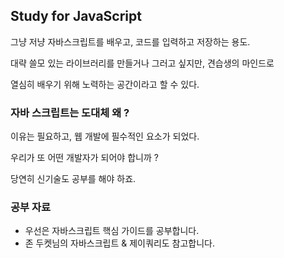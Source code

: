 ## Study for JavaScript

그냥 저냥 자바스크립트를 배우고, 코드를 입력하고 저장하는 용도.

대략 쓸모 있는 라이브러리를 만들거나 그러고 싶지만, 견습생의 마인드로 

열심히 배우기 위해 노력하는 공간이라고 할 수 있다. 

### 자바 스크립트는 도대체 왜 ?

이유는 필요하고, 웹 개발에 필수적인 요소가 되었다. 

우리가 또 어떤 개발자가 되어야 합니까 ? 

당연히 신기술도 공부를 해야 하죠.

### 공부 자료

* 우선은 자바스크립트 핵심 가이드를 공부합니다. 
* 존 두켓님의 자바스크립트 & 제이쿼리도 참고합니다.
